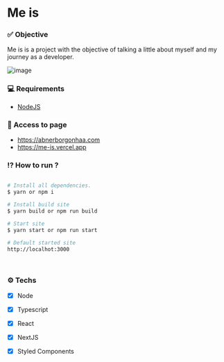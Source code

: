 # Me is

### ✅ Objective

Me is is a project with the objective of talking a little about myself and my journey as a developer.

![image](https://user-images.githubusercontent.com/46171873/149679624-a2c524b8-f5c4-4829-90a1-e90bf39ae3e0.png)

### 💻 Requirements

- [NodeJS](https://nodejs.org)

### 📃 Access to page

- https://abnerborgonhaa.com
- https://me-is.vercel.app

### ⁉️ How to run ?

```bash

# Install all dependencies.
$ yarn or npm i

# Install build site
$ yarn build or npm run build

# Start site
$ yarn start or npm run start

```

```bash
# Default started site
http://localhot:3000
```

<br/>

### ⚙️ Techs

- [x] Node
- [x] Typescript
- [x] React
- [x] NextJS
- [x] Styled Components

